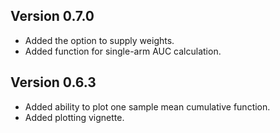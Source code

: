 ## Version 0.7.0

* Added the option to supply weights. 
* Added function for single-arm AUC calculation.


## Version 0.6.3

* Added ability to plot one sample mean cumulative function.
* Added plotting vignette.

